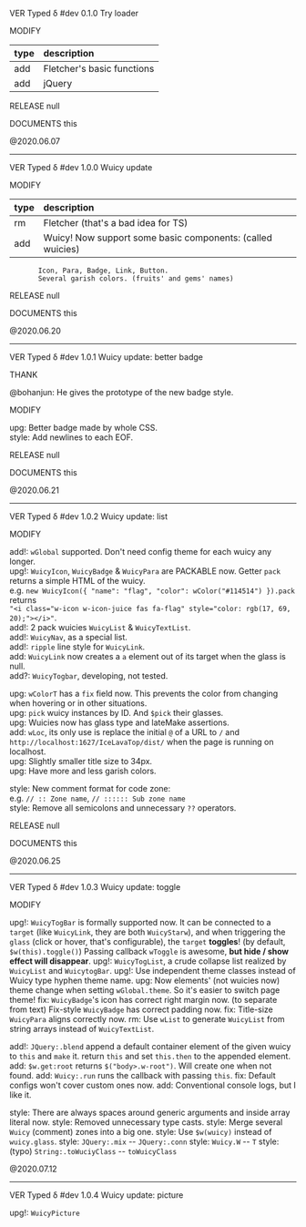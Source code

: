 VER Typed δ #dev 0.1.0 Try loader

MODIFY

| type   | description                |
| :----- | :------------------------- |
| add    | Fletcher's basic functions |  
| add    | jQuery                     |

RELEASE null

DOCUMENTS this

@2020.06.07

---

VER Typed δ #dev 1.0.0 Wuicy update

MODIFY

| type   | description                                                 |
| :----- | :---------------------------------------------------------- |
| rm     | Fletcher (that's a bad idea for TS)                         |
| add    | Wuicy! Now support some basic components: (called wuicies)
		   Icon, Para, Badge, Link, Button.  
		   Several garish colors. (fruits' and gems' names)

RELEASE null

DOCUMENTS this

@2020.06.20

---

VER Typed δ #dev 1.0.1 Wuicy update: better badge

THANK

@bohanjun: He gives the prototype of the new badge style.

MODIFY

upg:    Better badge made by whole CSS.  
style:  Add newlines to each EOF.

RELEASE null

DOCUMENTS this

@2020.06.21

---

VER Typed δ #dev 1.0.2 Wuicy update: list

MODIFY

add!:   `wGlobal` supported. Don't need config theme for each wuicy any longer.  
upg!:   `WuicyIcon`, `WuicyBadge` & `WuicyPara` are PACKABLE now. Getter `pack` returns a simple HTML of the wuicy.  
        e.g. `new WuicyIcon({ "name": "flag", "color": wColor("#114514") }).pack` returns  
        `"<i class="w-icon w-icon-juice fas fa-flag" style="color: rgb(17, 69, 20);"></i>"`.  
add!:   2 pack wuicies `WuicyList` & `WuicyTextList`.  
add!:   `WuicyNav`, as a special list.  
add!:   `ripple` line style for `WuicyLink`.  
add:    `WuicyLink` now creates a `a` element out of its target when the glass is null.  
add?:   `WuicyTogbar`, developing, not tested.
        
upg:    `wColorT` has a `fix` field now. This prevents the color from changing when hovering or in other situations.  
upg:    `pick` wuicy instances by ID. And `$pick` their glasses.  
upg:    Wuicies now has glass type and lateMake assertions.  
add:    `wLoc`, its only use is replace the initial `@` of a URL to `/` and `http://localhost:1627/IceLavaTop/dist/`
        when the page is running on localhost.  
upg:    Slightly smaller title size to 34px.  
upg:    Have more and less garish colors.
        
style:  New comment format for code zone:  
        e.g. `// :: Zone name`, `// :::::: Sub zone name`  
style:  Remove all semicolons and unnecessary `??` operators.

RELEASE null

DOCUMENTS this

@2020.06.25

---

VER Typed δ #dev 1.0.3 Wuicy update: toggle

MODIFY

upg!:   `WuicyTogBar` is formally supported now. It can be connected to a `target`
        (like `WuicyLink`, they are both `WuicyStarw`), and when triggering the `glass`
        (click or hover, that's configurable), the `target` **toggles**! (by default, `$w(this).toggle()`)
        Passing callback `wToggle` is awesome, **but hide / show effect will disappear**.
upg!:   `WuicyTogList`, a crude collapse list realized by `WuicyList` and `WuicytogBar`.
upg!:   Use independent theme classes instead of Wuicy type hyphen theme name.
upg:    Now elements' (not wuicies now) theme change when setting `wGlobal.theme`.
        So it's easier to switch page theme!
fix:    `WuicyBadge`'s icon has correct right margin now. (to separate from text)
        Fix-style `WuicyBadge` has correct padding now.
fix:    Title-size `WuicyPara` aligns correctly now.
rm:     Use `wList` to generate `WuicyList` from string arrays instead of `WuicyTextList`.

add!:   `JQuery:.blend` append a default container element of the given wuicy to `this` and `make` it.
        return `this` and set `this.then` to the appended element.
add:    `$w.get:root` returns `$("body>.w-root")`. Will create one when not found.
add:    `Wuicy:.run` runs the callback with passing `this`.
fix:    Default configs won't cover custom ones now.
add:    Conventional console logs, but I like it.

style:  There are always spaces around generic arguments and inside array literal now.
style:  Removed unnecessary type casts.
style:  Merge several `Wuicy` (comment) zones into a big one.
style:  Use `$w(wuicy)` instead of `wuicy.glass`.
style:  `JQuery:.mix` -- `JQuery:.conn`
style:  `Wuicy.W` -- `T`
style:  (typo) `String:.toWuciyClass` -- `toWuicyClass`

@2020.07.12

---

VER Typed δ #dev 1.0.4 Wuicy update: picture

upg!:   `WuicyPicture`